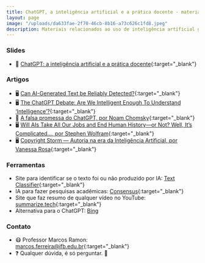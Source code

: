 ```yaml
---
title: ChatGPT, a inteligência artificial e a prática docente - materiais e links
layout: page
image: "/uploads/da633fae-2f70-46cb-8b16-a73c626c1fd8.jpeg"
description: Materiais relacionados ao uso de inteligência artificial generativa na docência
---
```


### Slides

- 📑 [ChatGPT: a inteligência artificial e a prática docente](https://docs.google.com/presentation/d/e/2PACX-1vTyAaT_s5AvWJMUV0Z-U8R4SZxaH3f5GPRKRkn_UBFHc4MHr4N6bthEeMmYhhxfhSdI6-21KG9bkkWT/pub?start=false&loop=false&delayms=3000){:target="_blank"}

### Artigos

- 🖥️ [Can AI-Generated Text be Reliably Detected?](https://arxiv.org/abs/2303.11156){:target="_blank"}
- 🖥️ [The ChatGPT Debate: Are We Intelligent Enough To Understand ‘Intelligence’?](https://www.forbes.com/sites/gabrielasilva/2023/03/14/the-chatgpt-debate-are-we-intelligent-enough-to-understand-intelligence/?sh=1ae5544784f2){:target="_blank"}
- 📄 [A falsa promessa do ChatGPT, por Noam Chomsky](https://edisciplinas.usp.br/pluginfile.php/7614945/mod_resource/content/1/Noam%20Chomsky_%20A%20falsa%20promessa%20do%20ChatGPT%20-%2010_03_2023%20-%20Tec%20-%20Folha.pdf){:target="_blank"}
- 🖥️ [Will AIs Take All Our Jobs and End Human History—or Not? Well, It’s Complicated…, por Stephen Wolfram](https://writings.stephenwolfram.com/2023/03/will-ais-take-all-our-jobs-and-end-human-history-or-not-well-its-complicated/){:target="_blank"}
- 🖥️ [Copyright Storm — Autoria na era da Inteligência Artificial, por Vanessa Rosa](https://va2rosa.medium.com/copyright-storm-autoria-na-era-da-intelig%C3%AAncia-artificial-2faf9e07994){:target="_blank"}

### Ferramentas

- Site para identificar se o texto foi ou não produzido por IA: [Text Classifier](https://platform.openai.com/ai-text-classifier){:target="_blank"}
- IA para fazer pesquisas acadêmicas: [Consensus](https://consensus.app/){:target="_blank"}
- Site que faz resumo de qualquer vídeo no YouTube: [summarize.tech](https://www.summarize.tech/){:target="_blank"}
- Alternativa para o ChatGPT: [Bing](https://www.microsoft.com/pt-br/bing?form=MW00X7&ef_id=_k_CjwKCAjwp6CkBhB_EiwAlQVyxTwdchYcQnVgCrQyWZrNF62IT7op3ra2z20qYTS3GaLQFMTAbILV7BoCmlcQAvD_BwE_k_&OCID=AIDcmmbbujrrla_SEM__k_CjwKCAjwp6CkBhB_EiwAlQVyxTwdchYcQnVgCrQyWZrNF62IT7op3ra2z20qYTS3GaLQFMTAbILV7BoCmlcQAvD_BwE_k_&gclid=CjwKCAjwp6CkBhB_EiwAlQVyxTwdchYcQnVgCrQyWZrNF62IT7op3ra2z20qYTS3GaLQFMTAbILV7BoCmlcQAvD_BwE&ch)

### Contato
- 😷 Professor Marcos Ramon: [marcos.ferreira@ifb.edu.br](mailto:marcos.ferreira@ifb.edu.br){:target="_blank"}
- ❓ Qualquer dúvida, é só perguntar. 🤔
